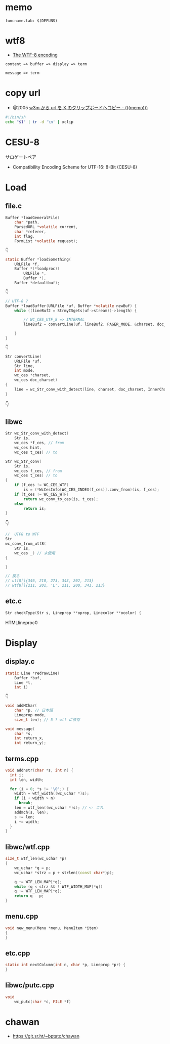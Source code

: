# memo

```
funcname.tab: $(DEFUNS)
```

# wtf8

- [The WTF-8 encoding](https://simonsapin.github.io/wtf-8/)

```
content => buffer => display => term

message => term
```

# copy url

- @2005 [w3m から url を X のクリップボードへコピー - (((memo)))](https://emacsjjj.hatenadiary.org/entry/20050625/p1)

```sh
#!/bin/sh
echo "$1" | tr -d '\n' | xclip
```

# CESU-8

サロゲートペア

- Compatibility Encoding Scheme for UTF-16: 8-Bit (CESU-8)

# Load

## file.c

```c:file.c
Buffer *loadGeneralFile(
	char *path,
	ParsedURL *volatile current,
	char *referer,
	int flag,
	FormList *volatile request);

👇

static Buffer *loadSomething(
	URLFile *f,
	Buffer *(*loadproc)(
		URLFile *,
		Buffer *),
	Buffer *defaultbuf);

👇

// UTF-8 ?
Buffer *loadBuffer(URLFile *uf, Buffer *volatile newBuf) {
	while ((lineBuf2 = StrmyISgets(uf->stream))->length) {

		// WC_CES_UTF_8 => INTERNAL
		lineBuf2 = convertLine(uf, lineBuf2, PAGER_MODE, &charset, doc_charset);

	}
}

👇

Str convertLine(
	URLFile *uf,
	Str line,
	int mode,
	wc_ces *charset,
	wc_ces doc_charset)
{
	line = wc_Str_conv_with_detect(line, charset, doc_charset, InnerCharset);
}
```

👇

## libwc

```c:conv.c
Str wc_Str_conv_with_detect(
	Str is,
	wc_ces *f_ces, // from
	wc_ces hint,
	wc_ces t_ces) // to

Str wc_Str_conv(
	Str is,
	wc_ces f_ces, // from
	wc_ces t_ces) // to
{
    if (f_ces != WC_CES_WTF)
        is = (*WcCesInfo[WC_CES_INDEX(f_ces)].conv_from)(is, f_ces);
    if (t_ces != WC_CES_WTF)
        return wc_conv_to_ces(is, t_ces);
    else
        return is;
}
```

👇

```c:utf8.c
//  UTF8 to WTF
Str
wc_conv_from_utf8(
	Str is,
	wc_ces _) // 未使用
{

}

// 戻る
// utf8[]{346, 210, 273, 343, 202, 213}
// wtf8[]{211, 201, 'L', 211, 200, 341, 213}
```

## etc.c

```c
Str checkType(Str s, Lineprop **oprop, Linecolor **ocolor) {

```

HTMLlineproc0

# Display

## display.c

```c
static Line *redrawLine(
	Buffer *buf,
	Line *l,
	int i)

👇

void addMChar(
	char *p, // 日本語
	Lineprop mode,
	size_t len); // 5 ? wtf に依存
```

```c
void message(
	char *s,
	int return_x,
	int return_y);
```

## terms.cpp

```c
void addnstr(char *s, int n) {
  int i;
  int len, width;

  for (i = 0; *s != '\0';) {
    width = wtf_width((wc_uchar *)s);
    if (i + width > n)
      break;
    len = wtf_len((wc_uchar *)s); // <- これ
    addmch(s, len);
    s += len;
    i += width;
  }
}
```

## libwc/wtf.cpp

```cpp
size_t wtf_len(wc_uchar *p)
{
    wc_uchar *q = p;
    wc_uchar *strz = p + strlen((const char*)p);

    q += WTF_LEN_MAP[*q];
    while (q < strz && ! WTF_WIDTH_MAP[*q])
	q += WTF_LEN_MAP[*q];
    return q - p;
}
```

## menu.cpp

```c
void new_menu(Menu *menu, MenuItem *item)
{
}
```

## etc.cpp

```c
static int nextColumn(int n, char *p, Lineprop *pr) {
}
```

## libwc/putc.cpp

```c
void
	wc_putc(char *c, FILE *f)
```

# chawan

- https://git.sr.ht/~bptato/chawan
